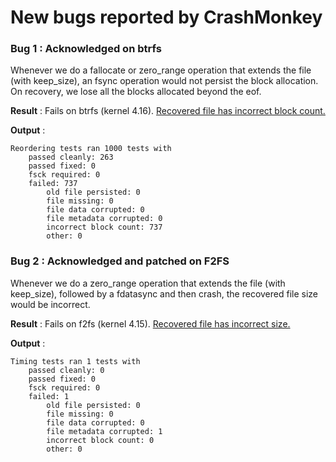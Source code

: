 # New bugs reported by CrashMonkey

### Bug 1 : Acknowledged on btrfs ###
Whenever we do a fallocate or zero_range operation that extends the file (with keep_size), an fsync operation would not persist the block allocation. On recovery, we lose all the blocks allocated beyond the eof.

**Result** : Fails on btrfs (kernel 4.16). [Recovered file has incorrect block count.](https://www.spinics.net/lists/linux-btrfs/msg75108.html)

**Output** :
```
Reordering tests ran 1000 tests with
	passed cleanly: 263
	passed fixed: 0
	fsck required: 0
	failed: 737
		old file persisted: 0
		file missing: 0
		file data corrupted: 0
		file metadata corrupted: 0
		incorrect block count: 737
		other: 0

```

### Bug 2 : Acknowledged and patched on F2FS ###
Whenever we do a zero_range operation that extends the file (with keep_size), followed by a fdatasync and then crash, the recovered file size would be incorrect.

**Result** : Fails on f2fs (kernel 4.15). [Recovered file has incorrect size.](https://patchwork.kernel.org/patch/10240977/)

**Output** :
```
Timing tests ran 1 tests with
	passed cleanly: 0
	passed fixed: 0
	fsck required: 0
	failed: 1
		old file persisted: 0
		file missing: 0
		file data corrupted: 0
		file metadata corrupted: 1
		incorrect block count: 0
		other: 0

```